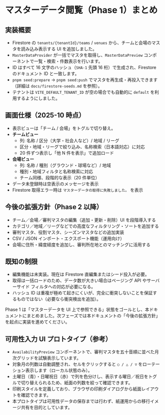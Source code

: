 # マスターデータ閲覧（Phase 1）まとめ

## 実装概要

- Firestore の `tenants/{tenantId}/teams` / `venues` から、チームと会場のマスタを読み込み表示する UI を追加しました。
- `MasterDataProvider` が一括でマスタを取得し、`MasterDataPreview` コンポーネントで一覧・検索・件数表示を行います。
- ID はすべて 16 文字のハッシュ（`SHA-1` 先頭 16 桁）で生成され、Firestore のドキュメント ID と一致します。
- `pnpm seed:prepare` → `pnpm seed:push` でマスタを再生成・再投入できます（詳細は `docs/firestore-seeds.md` を参照）。
- テナントは `VITE_DEFAULT_TENANT_ID` が空の場合でも自動的に `default` を利用するようにしました。

## 画面仕様（2025-10 時点）

- 表示ビューは「チーム / 会場」をトグルで切り替え。
- **チームビュー**
  - 列: 名称 / 区分（大学・社会人など）/ 地域 / リーグ
  - 区分・地域・リーグで絞り込み、名称検索（日本語対応）に対応
  - 20 件ずつ表示し「他 N 件を表示」で追加ロード
- **会場ビュー**
  - 列: 名称 / 種別（グラウンド・球場など）/ 地域
  - 種別・地域フィルタと名称検索に対応
  - チーム同様、段階的な表示（20 件単位）
- データ未登録時は空表示のメッセージを表示
- Firestore 取得エラー時は `マスターデータの取得に失敗しました。` を表示

## 今後の拡張方針（Phase 2 以降）

- チーム／会場／審判マスタの編集（追加・更新・削除）UI を段階導入する
- カテゴリ／地域／リーグなどでの高度なフィルタリング・ソートを追加する
- 審判マスタ、役割マスタ、シーズンマスタなどの追加実装
- CSV / JSON インポート・エクスポート機能（運用向け）
- 会場に住所・緯度経度を追加し、審判所在地とのマッチングに活用する

## 既知の制限

- 編集機能は未実装。現在は Firestore 直編集またはシード投入が必要。
- 取得は一括ロードのため、データ数が大きい場合はページング API やサーバーサイド フィルタへの対応が必要になる。
- ハッシュ ID は重複が極めて起きにくいが、完全に衝突しないことを保証するものではない（必要なら衝突検出を追加）。

Phase 1 は「マスターデータを UI 上で参照できる」状態をゴールとし、本ドキュメントにまとめました。次フェーズでは本ドキュメントの「今後の拡張方針」を起点に実装を進めてください。

## 可用性入力 UI プロトタイプ（参考）

- `AvailabilityPreview` コンポーネントで、審判マスタを五十音順に並べた月次グリッドを試験表示しています。
- 対象月の列数は自動調整され、セルをクリックすると `○ / △ / ▽` をローテーション表示します（ローカル状態のみ）。
- 土曜日（青）・日曜祝日（赤）で列を色分けし、表示する曜日／祝日をトグルで切り替えられるため、紙面の列数を絞って確認できます。
- 印刷スタイルを定義しており、ブラウザの印刷ダイアログから紙面レイアウトを確認できます。
- 本プロトタイプは可用性データの保存までは行わず、紙運用からの移行イメージ共有を目的としています。
